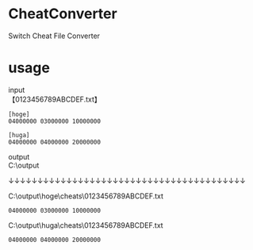 # CheatConverter
Switch Cheat File Converter

# usage
input   
【0123456789ABCDEF.txt】
```
[hoge]
04000000 03000000 10000000

[huga]
04000000 04000000 20000000
```

output   
C:\output

↓↓↓↓↓↓↓↓↓↓↓↓↓↓↓↓↓↓↓↓↓↓↓↓↓↓↓↓↓↓↓↓↓↓↓↓↓↓↓↓↓

C:\output\hoge\cheats\0123456789ABCDEF.txt
```
04000000 03000000 10000000
```

C:\output\huga\cheats\0123456789ABCDEF.txt
```
04000000 04000000 20000000
```
